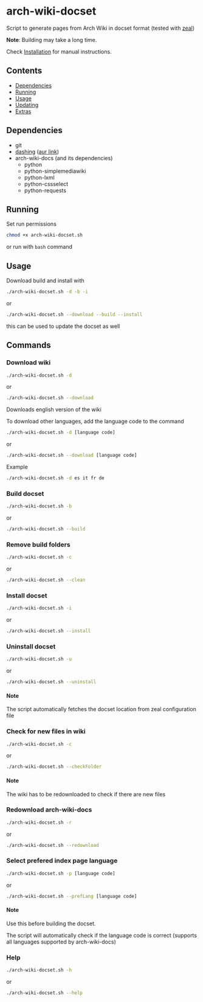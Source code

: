 # arch-wiki-docset
Script to generate pages from Arch Wiki in docset format (tested with [zeal](https://github.com/zealdocs/zeal/))

**Note**: Building may take a long time.

Check [Installation](#manual-installation) for manual instructions.

## Contents
- [Dependencies](#dependencies)
- [Running](#running)
- [Usage](#usage)
- [Updating](#updating)
- [Extras](#extras)

## Dependencies
- git
- [dashing](https://github.com/technosophos/dashing) ([aur link](https://aur.archlinux.org/packages/dashing))
- arch-wiki-docs (and its dependencies)
    - python
    - python-simplemediawiki
    - python-lxml
    - python-cssselect
    - python-requests


## Running
Set run permissions
```bash
chmod +x arch-wiki-docset.sh
```
or run with ```bash``` command


## Usage

Download build and install with
```bash
./arch-wiki-docset.sh -d -b -i
```
or
```bash
./arch-wiki-docset.sh --download --build --install
```
this can be used to update the docset as well

## Commands
### Download wiki
```bash
./arch-wiki-docset.sh -d
```
or
```bash
./arch-wiki-docset.sh --download
```
Downloads english version of the wiki

To download other languages, add the language code to the command
```bash
./arch-wiki-docset.sh -d [language code]
```
or
```bash
./arch-wiki-docset.sh --download [language code]
```
Example
```bash
./arch-wiki-docset.sh -d es it fr de
```

### Build docset
```bash
./arch-wiki-docset.sh -b
```
or
```bash
./arch-wiki-docset.sh --build
```

### Remove build folders
```bash
./arch-wiki-docset.sh -c
```
or
```bash
./arch-wiki-docset.sh --clean
```

### Install docset
```bash
./arch-wiki-docset.sh -i
```
or
```bash
./arch-wiki-docset.sh --install
```

### Uninstall docset
```bash
./arch-wiki-docset.sh -u
```
or
```bash
./arch-wiki-docset.sh --uninstall
```
#### Note
The script automatically fetches the docset location from zeal configuration file

### Check for new files in wiki
```bash
./arch-wiki-docset.sh -c
```
or
```bash
./arch-wiki-docset.sh --checkFolder
```
#### Note 
The wiki has to be redownloaded to check if there are new files

### Redownload arch-wiki-docs
```bash
./arch-wiki-docset.sh -r
```
or
```bash
./arch-wiki-docset.sh --redownload
```

### Select prefered index page language
```bash
./arch-wiki-docset.sh -p [language code]
```
or
```bash
./arch-wiki-docset.sh --prefLang [language code]
```
#### Note
Use this before building the docset.

The script will automatically check if the language code is correct (supports all languages supported by arch-wiki-docs)

### Help
```bash
./arch-wiki-docset.sh -h
```
or
```bash
./arch-wiki-docset.sh --help
```